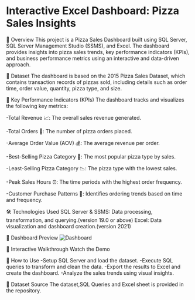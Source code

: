# Interactive Excel Dashboard: Pizza Sales Insights
📌 Overview
This project is a Pizza Sales Dashboard built using SQL Server, SQL Server Management Studio (SSMS), and Excel. The dashboard provides insights into pizza sales trends, key performance indicators (KPIs), and business performance metrics using an interactive and data-driven approach.


📂 Dataset
The dashboard is based on the 2015 Pizza Sales Dataset, which contains transaction records of pizzas sold, including details such as order time, order value, quantity, pizza type, and size.


🎯 Key Performance Indicators (KPIs)
The dashboard tracks and visualizes the following key metrics:

-Total Revenue 📈: The overall sales revenue generated.

-Total Orders 🛒: The number of pizza orders placed.

-Average Order Value (AOV) 💰: The average revenue per order.

-Best-Selling Pizza Category 🍕: The most popular pizza type by sales.

-Least-Selling Pizza Category 📉: The pizza type with the lowest sales.

-Peak Sales Hours ⏰: The time periods with the highest order frequency.

-Customer Purchase Patterns 👥: Identifies ordering trends based on time and frequency.


🛠️ Technologies Used
SQL Server & SSMS: Data processing, transformation, and querying.(version 19.0 or above)
Excel: Data visualization and dashboard creation.(version 2021)


📸 Dashboard Preview
![Dashboard](https://github.com/user-attachments/assets/2bdd63da-eb8e-402e-b77e-fad9f3ad7c9e)


🎥 Interactive Walkthrough
Watch the Demo


🚀 How to Use
-Setup SQL Server and load the dataset.
-Execute SQL queries to transform and clean the data.
-Export the results to Excel and create the dashboard.
-Analyze the sales trends using visual insights.

📎 Dataset Source
The dataset,SQL Queries and Excel sheet is provided in the repository.

